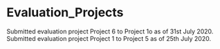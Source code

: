 # Evaluation_Projects

Submitted evaluation project Project 6 to Project 1o as of 31st July 2020.
Submitted evaluation project Project 1 to Project 5 as of 25th July 2020.
